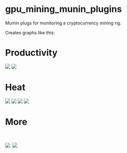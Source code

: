 # gpu_mining_munin_plugins

Mumin plugs for monitoring a cryptocurrency mining rig.

Creates graphs like this:

# Productivity

<img src='/miner/miner/mine_sols_coins4all-day.png'/>
<img src='/miner/miner/mine_sols_nicehash-day.png'/>

<h1>Heat</h1>

<img src='/miner/miner/gpu_temp-day.png'/>
<img src='/miner/miner/sensors_temp-day.png' />
<img src='/miner/miner/gpu_util-day.png'/>
<img src='/miner/miner/cpu-day.png'/>

<h1>More<h1>

<img src='/miner/miner/load-day.png'/>
<img src='/miner/miner/uptime-day.png'/>

